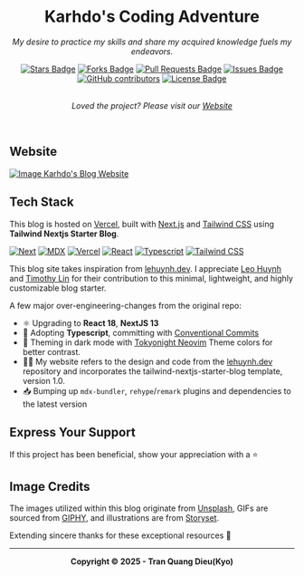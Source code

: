 <h1 align="center">Karhdo's Coding Adventure</h1>
<p align="center"><i>My desire to practice my skills and share my acquired knowledge fuels my endeavors.</i></p>

<div align="center">
    <a href="https://github.com/Karhdo/karhdo.dev/stargazers"><img src="https://img.shields.io/github/stars/Karhdo/karhdo.dev" alt="Stars Badge"/></a>
    <a href="https://github.com/Karhdo/karhdo.dev/network/members"><img src="https://img.shields.io/github/forks/Karhdo/karhdo.dev" alt="Forks Badge"/></a>
    <a href="https://github.com/Karhdo/karhdo.dev/pulls"><img src="https://img.shields.io/github/issues-pr/Karhdo/karhdo.dev" alt="Pull Requests Badge"/></a>
    <a href="https://github.com/Karhdo/karhdo.dev/issues"><img src="https://img.shields.io/github/issues/Karhdo/karhdo.dev" alt="Issues Badge"/></a>
    <a href="https://github.com/Karhdo/karhdo.dev/graphs/contributors"><img alt="GitHub contributors" src="https://img.shields.io/github/contributors/Karhdo/karhdo.dev?color=2b9348"></a>
    <a href="https://github.com/Karhdo/karhdo.dev/blob/master/LICENSE"><img src="https://img.shields.io/github/license/Karhdo/karhdo.dev?color=2b9348" alt="License Badge"/></a>
</div>
<br>
<p align="center"><i>Loved the project? Please visit our <a href="https://karhdo-blog.vercel.app">Website</a></i></p>
<br>

## Website

<a href="https://karhdo-blog.vercel.app"><img src="https://raw.githubusercontent.com/Karhdo/karhdo.dev/main/public/static/images/projects/karhdo-blog.png" alt="Image Karhdo's Blog Website" /></a>

## Tech Stack

This blog is hosted on [Vercel](https://vercel.com/), built with [Next.js](https://nextjs.org/) and [Tailwind CSS](https://tailwindcss.com/) using **Tailwind Nextjs Starter Blog**.

[![Next][Next.js]][Next-url] [![MDX][MDX]][MDX-url] [![Vercel][Vercel]][Vercel-url] [![React][React]][React-url] [![Typescript][Typescript]][Typescript-url] [![Tailwind CSS][Tailwind CSS]][Tailwind CSS-url] 

This blog site takes inspiration from [lehuynh.dev](https://leohuynh.dev/). I appreciate [Leo Huynh](https://twitter.com/hta218_) and [Timothy Lin](https://twitter.com/timlrxx) for their contribution to this minimal, lightweight, and highly customizable blog starter.

A few major over-engineering-changes from the original repo:

- ⚛️ Upgrading to **React 18**, **NextJS 13**
- 🎉 Adopting **Typescript**, committing with [Conventional Commits](https://www.conventionalcommits.org/)
- 👀 Theming in dark mode with [Tokyonight Neovim](https://github.com/folke/tokyonight.nvim) Theme colors for better contrast.
- 👨‍💻 My website refers to the design and code from the [lehuynh.dev](https://leohuynh.dev/) repository and incorporates the tailwind-nextjs-starter-blog template, version 1.0.
- 📥 Bumping up `mdx-bundler`, `rehype`/`remark` plugins and dependencies to the latest version

## Express Your Support

If this project has been beneficial, show your appreciation with a ⭐

## Image Credits

The images utilized within this blog originate from [Unsplash](https://unsplash.com/), GIFs are sourced from [GIPHY](https://giphy.com/), and illustrations are from [Storyset](https://storyset.com/).

Extending sincere thanks for these exceptional resources 🙏

---

<p align="center"><b>Copyright © 2025 - Tran Quang Dieu(Kyo)</b></p>

<!-- MARKDOWN LINKS & IMAGES -->
<!-- https://www.markdownguide.org/basic-syntax/#reference-style-links -->
[Next.js]: https://img.shields.io/badge/next.js-000000?style=for-the-badge&logo=nextdotjs&logoColor=white
[Next-url]: https://nextjs.org/
[Typescript]: https://img.shields.io/badge/TypeScript-3178C6?style=for-the-badge&logo=typescript&logoColor=white
[Typescript-url]: https://www.typescriptlang.org/
[Tailwind CSS]: https://img.shields.io/badge/Tailwind_CSS-38B2AC?style=for-the-badge&logo=tailwind-css&logoColor=white
[Tailwind CSS-url]: https://tailwindcss.com/
[MDX]: https://img.shields.io/badge/MDX-000000?style=for-the-badge&logo=mdx&logoColor=white
[MDX-url]: https://mdxjs.com/
[React]: https://img.shields.io/badge/React-20232A?style=for-the-badge&logo=react&logoColor=61DAFB
[React-url]: https://reactjs.org/
[Vercel]: https://img.shields.io/badge/Vercel-000000?style=for-the-badge&logo=vercel&logoColor=white
[Vercel-url]: https://vercel.com/